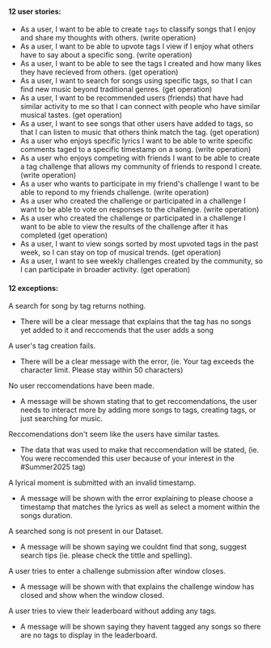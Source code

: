 <h4> 12 user stories:</h4>

* As a user, I want to be able to create `tags` to classify songs that I enjoy and share my thoughts with others. (write operation) <br/>
* As a user, I want to be able to upvote tags I view if I enjoy what others have to say about a specific song. (write operation) <br/>
* As a user, I want to be able to see the tags I created and how many likes they have recieved from others. (get operation) <br/>
* As a user, I want to search for songs using specific tags, so that I can find new music beyond traditional genres. (get operation) <br/>
* As a user, I want to be recommended users (friends) that have had similar activity to me so that I can connect with people who have similar musical tastes. (get operation) <br/>
* As a user, I want to see songs that other users have added to tags, so that I can listen to music that others think match the tag. (get operation) <br/>
* As a user who enjoys specific lyrics I want to be able to write specific comments taged to a specific timestamp on a song. (write operation) <br/>
* As a user who enjoys competing with friends I want to be able to create a tag challenge that allows my community of friends to respond I create. (write operation) <br/>
* As a user who wants to participate in my friend's challenge I want to be able to repond to my friends challenge. (write operation) <br />
* As a user who created the challenge or participated in a challenge I want to be able to vote on responses to the challenge. (write operation) <br/>
* As a user who created the challenge or participated in a challenge I want to be able to view the results of the challenge after it has completed (get operation) <br />
* As a user, I want to view songs sorted by most upvoted tags in the past week, so I can stay on top of musical trends. (get operation) 
* As a user, I want to see weekly challenges created by the community, so I can participate in broader activity. (get operation)


<h4> 12 exceptions: </h4>
  
A search for song by tag returns nothing.
  - There will be a clear message that explains that the tag has no songs yet added to it and reccomends that the user adds a song
  
A user's tag creation fails.
  - There will be a clear message with the error, (ie. Your tag exceeds the character limit. Please stay within 50 characters)

No user reccomendations have been made.
  - A message will be shown stating that to get reccomendations, the user needs to interact more by adding more songs to tags, creating tags, or just searching for music.

Reccomendations don't seem like the users have similar tastes.
  - The data that was used to make that reccomendation will be stated, (ie. You were reccomended this user because of your interest in the #Summer2025 tag)

A lyrical moment is submitted with an invalid timestamp.
  - A message will be shown with the error explaining to please choose a timestamp that matches the lyrics as well as select a moment within the songs duration. 

A searched song is not present in our Dataset.
  - A message will be shown saying we couldnt find that song, suggest search tips (ie. please check the tittle and spelling). 

A user tries to enter a challenge submission after window closes.
  - A message will be shown with that explains the challenge window has closed and show when the window closed. 

A user tries to view their leaderboard without adding any tags.
  - A message will be shown saying they havent tagged any songs so there are no tags to display in the leaderboard.  